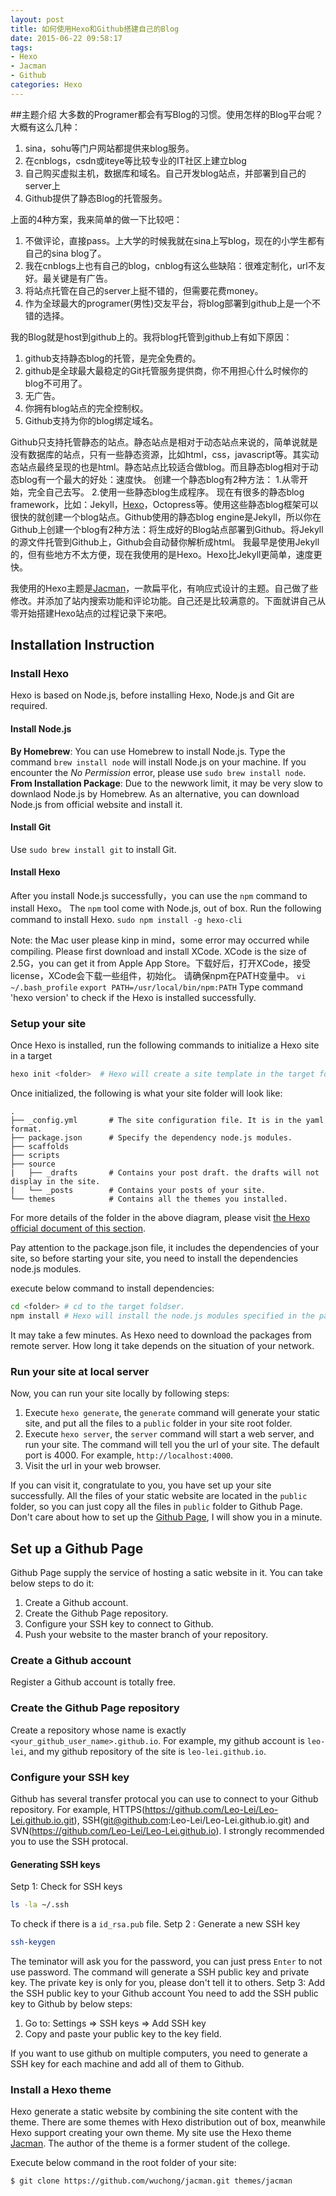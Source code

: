 ```yaml
---
layout: post
title: 如何使用Hexo和Github搭建自己的Blog
date: 2015-06-22 09:58:17
tags:
- Hexo
- Jacman
- Github
categories: Hexo
---
```

##主题介绍
大多数的Programer都会有写Blog的习惯。使用怎样的Blog平台呢？大概有这么几种：
1. sina，sohu等门户网站都提供来blog服务。
2. 在cnblogs，csdn或iteye等比较专业的IT社区上建立blog
3. 自己购买虚拟主机，数据库和域名。自己开发blog站点，并部署到自己的server上
4. Github提供了静态Blog的托管服务。

上面的4种方案，我来简单的做一下比较吧：
1. 不做评论，直接pass。上大学的时候我就在sina上写blog，现在的小学生都有自己的sina blog了。
2. 我在cnblogs上也有自己的blog，cnblog有这么些缺陷：很难定制化，url不友好。最关键是有广告。
3. 将站点托管在自己的server上挺不错的，但需要花费money。
4. 作为全球最大的programer(男性)交友平台，将blog部署到github上是一个不错的选择。

我的Blog就是host到github上的。我将blog托管到github上有如下原因：
1. github支持静态blog的托管，是完全免费的。
2. github是全球最大最稳定的Git托管服务提供商，你不用担心什么时候你的blog不可用了。
3. 无广告。
4. 你拥有blog站点的完全控制权。
5. Github支持为你的blog绑定域名。

<!-- more -->

Github只支持托管静态的站点。静态站点是相对于动态站点来说的，简单说就是没有数据库的站点，只有一些静态资源，比如html，css，javascript等。其实动态站点最终呈现的也是html。静态站点比较适合做blog。而且静态blog相对于动态blog有一个最大的好处：速度快。
创建一个静态blog有2种方法：
1.从零开始，完全自己去写。
2.使用一些静态blog生成程序。
现在有很多的静态blog framework，比如：Jekyll，[Hexo](http://http://hexo.io/)，Octopress等。使用这些静态blog框架可以很快的就创建一个blog站点。Github使用的静态blog engine是Jekyll，所以你在Github上创建一个blog有2种方法：将生成好的Blog站点部署到Github。将Jekyll的源文件托管到Github上，Github会自动替你解析成html。
我最早是使用Jekyll的，但有些地方不太方便，现在我使用的是Hexo。Hexo比Jekyll更简单，速度更快。

我使用的Hexo主题是[Jacman](https://github.com/wuchong/jacman)，一款扁平化，有响应式设计的主题。自己做了些修改。并添加了站内搜索功能和评论功能。自己还是比较满意的。下面就讲自己从零开始搭建Hexo站点的过程记录下来吧。

## Installation Instruction
### Install Hexo
Hexo is based on Node.js, before installing Hexo, Node.js and Git are required.
#### Install Node.js
**By Homebrew**: You can use Homebrew to install Node.js. Type the command `brew install node` will install Node.js on your machine. If you encounter the *No Permission* error, please use `sudo brew install node`.    
**From Installation Package**: Due to the newwork limit, it may be very slow to downlaod Node.js by Homebrew. As an alternative, you can download Node.js from official website and install it.
#### Install Git
Use `sudo brew install git` to install Git.
#### Install Hexo
After you install Node.js successfully，you can use the `npm` command to install Hexo。 The `npm` tool come with Node.js, out of box.
Run the following command to install Hexo.
`sudo npm install -g hexo-cli`    

Note: the Mac user please kinp in mind，some error may occurred while compiling. Please first download and install XCode. XCode is the size of 2.5G，you can get it from Apple  App Store。下载好后，打开XCode，接受license，XCode会下载一些组件，初始化。
请确保npm在PATH变量中。
`vi ~/.bash_profile`
`export PATH=/usr/local/bin/npm:PATH`
Type command 'hexo version' to check if the Hexo is installed successfully.

### Setup your site
Once Hexo is installed, run the following commands to initialize a Hexo site in a target <folder>
```bash
hexo init <folder>  # Hexo will create a site template in the target folder.
```
Once initialized, the following is what your site folder will look like:
```
.
├── _config.yml       # The site configuration file. It is in the yaml format.
├── package.json      # Specify the dependency node.js modules.
├── scaffolds
├── scripts
├── source
|   ├── _drafts       # Contains your post draft. the drafts will not display in the site.
|   └── _posts        # Contains your posts of your site.
└── themes            # Contains all the themes you installed.
```
For more details of the folder in the above diagram, please visit [the Hexo official document of this section](https://hexo.io/docs/setup.html).

Pay attention to the package.json file, it includes the dependencies of your site, so before starting your site, you need to install the dependencies node.js modules.

execute below command to install dependencies:
```bash
cd <folder> # cd to the target foldser.
npm install # Hexo will install the node.js modules specified in the package.json.
```
It may take a few minutes. As Hexo need to download the packages from remote server. How long it take depends on the situation of your network.

### Run your site at local server
Now, you can run your site locally by following steps:
1. Execute `hexo generate`, the `generate` command will generate your static site, and put all the files to a `public` folder in your site root folder.
2. Execute `hexo server`, the `server` command will start a web server, and run your site. The command will tell you the url of your site. The default port is 4000. For example, `http://localhost:4000`.
3. Visit the url in your web browser.

If you can visit it, congratulate to you, you have set up your site successfully. All the files of your static website are located in the `public` folder, so you can just copy all the files in `public` folder to Github Page. Don't care about how to set up the [Github Page](https://pages.github.com/), I will show you in a minute.

## Set up a Github Page
Github Page supply the service of hosting a satic website in it. You can take below steps to do it:
1. Create a Github account.
2. Create the Github Page repository.
3. Configure your SSH key to connect to Github.
4. Push your website to the master branch of your repository.

### Create a Github account
Register a Github account is totally free.
### Create the Github Page repository
Create a repository whose name is exactly `<your_github_user_name>.github.io`. For example, my github account is `leo-lei`, and my github repository of the site is `leo-lei.github.io`.
### Configure your SSH key
Github has several transfer protocal you can use to connect to your Github repository. For example, HTTPS(https://github.com/Leo-Lei/Leo-Lei.github.io.git), SSH(git@github.com:Leo-Lei/Leo-Lei.github.io.git) and SVN(https://github.com/Leo-Lei/Leo-Lei.github.io). I strongly recommended you to use the SSH protocal.
#### Generating SSH keys
Setp 1: Check for SSH keys
```bash
ls -la ~/.ssh
```
To check if there is a `id_rsa.pub` file.
Setp 2 : Generate a new SSH key
```bash
ssh-keygen
```
The teminator will ask you for the password, you can just press `Enter` to not use password.
The command will generate a SSH public key and private key. The private key is only for you, please don't tell it to others.
Setp 3: Add the SSH public key to your Github account
You need to add the SSH public key to Github by below steps:
1. Go to: Settings => SSH keys => Add SSH key
2. Copy and paste your public key to the key field.

If you want to use github on multiple computers, you need to generate a SSH key for each machine and add all of them to Github.

### Install a Hexo theme
Hexo generate a static website by combining the site content with the theme. There are some themes with Hexo distribution out of box, meanwhile Hexo support creating your own theme. My site use the Hexo theme [Jacman](https://github.com/wuchong/jacman). The author of the theme is a former student of the college.

Execute below command in the root folder of your site:
```bash
$ git clone https://github.com/wuchong/jacman.git themes/jacman
```
